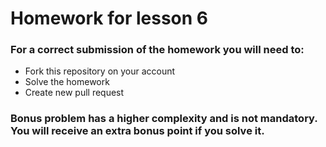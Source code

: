 # Homework for lesson 6

### For a correct submission of the homework you will need to:
- Fork this repository on your account
- Solve the homework
- Create new pull request

### Bonus problem has a higher complexity and is not mandatory. You will receive an extra bonus point if you solve it.
